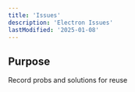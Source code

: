 ```yaml
---
title: 'Issues'
description: 'Electron Issues'
lastModified: '2025-01-08'
---
```


## Purpose

Record probs and solutions for reuse

